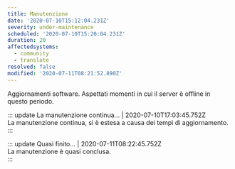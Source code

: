 ```yaml
---
title: Manutenzione
date: '2020-07-10T15:12:04.231Z'
severity: under-maintenance
scheduled: '2020-07-10T15:20:04.231Z'
duration: 20
affectedsystems:
  - community
  - translate
resolved: false
modified: '2020-07-11T08:21:52.890Z'
---
```

Aggiornamenti software. Aspettati momenti in cui il server è offline in
questo periodo.

<!--- language code: it -->
::: update La manutenzione continua... | 2020-07-10T17:03:45.752Z  
La manutenzione continua, si è estesa a causa dei tempi di
aggiornamento.  
:::

::: update Quasi finito... | 2020-07-11T08:22:45.752Z  
La manutenzione è quasi conclusa.  
:::